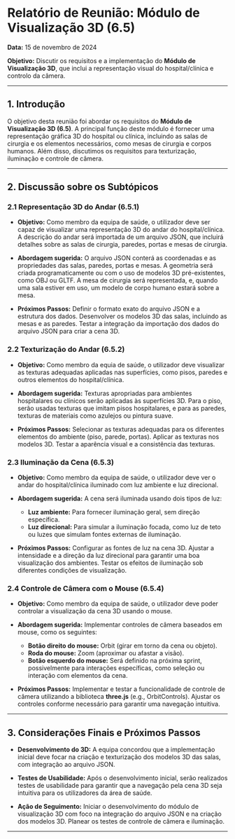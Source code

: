 ﻿# Relatório de Reunião: Módulo de Visualização 3D (6.5)

**Data:** 15 de novembro de 2024  

**Objetivo:** Discutir os requisitos e a implementação do **Módulo de Visualização 3D**, que inclui a representação visual do hospital/clínica e controlo da câmera.

---

## 1. Introdução

O objetivo desta reunião foi abordar os requisitos do **Módulo de Visualização 3D (6.5)**. A principal função deste módulo é fornecer uma representação gráfica 3D do hospital ou clínica, incluindo as salas de cirurgia e os elementos necessários, como mesas de cirurgia e corpos humanos. Além disso, discutimos os requisitos para texturização, iluminação e controle de câmera.

---

## 2. Discussão sobre os Subtópicos

### 2.1 Representação 3D do Andar (6.5.1)

- **Objetivo:** Como membro da equipa de saúde, o utilizador deve ser capaz de visualizar uma representação 3D do andar do hospital/clínica. A descrição do andar será importada de um arquivo JSON, que incluirá detalhes sobre as salas de cirurgia, paredes, portas e mesas de cirurgia.

- **Abordagem sugerida:** O arquivo JSON conterá as coordenadas e as propriedades das salas, paredes, portas e mesas. A geometria será criada programaticamente ou com o uso de modelos 3D pré-existentes, como OBJ ou GLTF. A mesa de cirurgia será representada, e, quando uma sala estiver em uso, um modelo de corpo humano estará sobre a mesa.

- **Próximos Passos:** Definir o formato exato do arquivo JSON e a estrutura dos dados. Desenvolver os modelos 3D das salas, incluindo as mesas e as paredes. Testar a integração da importação dos dados do arquivo JSON para criar a cena 3D.

### 2.2 Texturização do Andar (6.5.2)

- **Objetivo:** Como membro da equia de saúde, o utilizador deve visualizar as texturas adequadas aplicadas nas superfícies, como pisos, paredes e outros elementos do hospital/clínica.

- **Abordagem sugerida:** Texturas apropriadas para ambientes hospitalares ou clínicos serão aplicadas às superfícies 3D. Para o piso, serão usadas texturas que imitam pisos hospitalares, e para as paredes, texturas de materiais como azulejos ou pintura suave.

- **Próximos Passos:** Selecionar as texturas adequadas para os diferentes elementos do ambiente (piso, parede, portas). Aplicar as texturas nos modelos 3D. Testar a aparência visual e a consistência das texturas.

### 2.3 Iluminação da Cena (6.5.3)

- **Objetivo:** Como membro da equipa de saúde, o utilizador deve ver o andar do hospital/clínica iluminado com luz ambiente e luz direcional.

- **Abordagem sugerida:** A cena será iluminada usando dois tipos de luz:
    - **Luz ambiente:** Para fornecer iluminação geral, sem direção específica.
    - **Luz direcional:** Para simular a iluminação focada, como luz de teto ou luzes que simulam fontes externas de iluminação.

- **Próximos Passos:** Configurar as fontes de luz na cena 3D. Ajustar a intensidade e a direção da luz direcional para garantir uma boa visualização dos ambientes. Testar os efeitos de iluminação sob diferentes condições de visualização.

### 2.4 Controle de Câmera com o Mouse (6.5.4)

- **Objetivo:** Como membro da equipa de saúde, o utilizador deve poder controlar a visualização da cena 3D usando o mouse.

- **Abordagem sugerida:** Implementar controles de câmera baseados em mouse, como os seguintes:
    - **Botão direito do mouse:** Orbit (girar em torno da cena ou objeto).
    - **Roda do mouse:** Zoom (aproximar ou afastar a visão).
    - **Botão esquerdo do mouse:** Será definido na próxima sprint, possivelmente para interações específicas, como seleção ou interação com elementos da cena.

- **Próximos Passos:** Implementar e testar a funcionalidade de controle de câmera utilizando a biblioteca **three.js** (e.g., OrbitControls). Ajustar os controles conforme necessário para garantir uma navegação intuitiva.

---

## 3. Considerações Finais e Próximos Passos

- **Desenvolvimento do 3D:** A equipa concordou que a implementação inicial deve focar na criação e texturização dos modelos 3D das salas, com integração ao arquivo JSON.

- **Testes de Usabilidade:** Após o desenvolvimento inicial, serão realizados testes de usabilidade para garantir que a navegação pela cena 3D seja intuitiva para os utilizadores da área de saúde.

- **Ação de Seguimento:** Iniciar o desenvolvimento do módulo de visualização 3D com foco na integração do arquivo JSON e na criação dos modelos 3D. Planear os testes de controle de câmera e iluminação.


---

